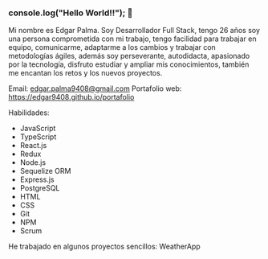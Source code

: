 ### console.log("Hello World!!"); 👋

Mi nombre es Edgar Palma. Soy Desarrollador Full Stack, tengo 26 años soy una persona comprometida con mi trabajo, tengo facilidad para trabajar en equipo, comunicarme, adaptarme a los cambios y trabajar con metodologías ágiles, además soy perseverante, autodidacta, apasionado por la tecnología, disfruto estudiar y ampliar mis conocimientos, también me encantan los retos y los nuevos proyectos.

Email: edgar.palma9408@gmail.com
Portafolio web: https://edgar9408.github.io/portafolio

Habilidades:
- JavaScript
- TypeScript
- React.js
- Redux
- Node.js
- Sequelize ORM
- Express.js
- PostgreSQL
- HTML
- CSS
- Git
- NPM
- Scrum

He trabajado en algunos proyectos sencillos:
WeatherApp

